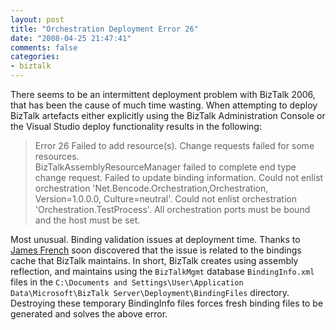 ```yaml
---
layout: post
title: "Orchestration Deployment Error 26"
date: "2008-04-25 21:47:41"
comments: false
categories:
- biztalk
---
```


There seems to be an intermittent deployment problem with BizTalk 2006, that has been the cause of much time wasting. When attempting to deploy BizTalk artefacts either explicitly using the BizTalk Administration Console or the Visual Studio deploy functionality results in the following:

> Error 26 Failed to add resource(s). Change requests failed for some resources.<br />
> BizTalkAssemblyResourceManager failed to complete end type change request. Failed to update binding information. Could not enlist orchestration 'Net.Bencode.Orchestration,Orchestration, Version=1.0.0.0, Culture=neutral'. Could not enlist orchestration 'Orchestration.TestProcess'. All orchestration ports must be bound and the host must be set.

Most unusual. Binding validation issues at deployment time. Thanks to [James French](http://geekswithblogs.net/nsthompson/archive/2006/10/12/BindingFailureBlocksOrchestrationDeployment.aspx#352872) soon discovered that the issue is related to the bindings cache that BizTalk maintains. In short, BizTalk creates using assembly reflection, and maintains using the `BizTalkMgmt` database `BindingInfo.xml` files in the `C:\Documents and Settings\User\Application Data\Microsoft\BizTalk Server\Deployment\BindingFiles` directory. Destroying these temporary BindingInfo files forces fresh binding files to be generated and solves the above error.

